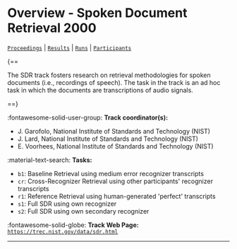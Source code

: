 # Overview - Spoken Document Retrieval 2000

[`Proceedings`](./proceedings.md) | [`Results`](./results.md) | [`Runs`](./runs.md) | [`Participants`](./participants.md)

{==

The SDR track fosters research on retrieval methodologies for spoken documents (i.e., recordings of speech). The task in the track is an ad hoc task in which the documents are transcriptions of audio signals.

==}

:fontawesome-solid-user-group: **Track coordinator(s):**

- J. Garofolo, National Institute of Standards and Technology (NIST) 
- J. Lard, National Institute of Standards and Technology (NIST) 
- E. Voorhees, National Institute of Standards and Technology (NIST) 

:material-text-search: **Tasks:**

- `b1`: Baseline Retrieval using medium error recognizer transcripts 
- `cr`: Cross-Recognizer Retrieval using other participants' recognizer transcripts 
- `r1`: Reference Retrieval using human-generated 'perfect' transcripts 
- `s1`: Full SDR using own recognizer 
- `s2`: Full SDR using own secondary recognizer 

:fontawesome-solid-globe: **Track Web Page:** [`https://trec.nist.gov/data/sdr.html`](https://trec.nist.gov/data/sdr.html) 

---


